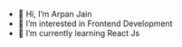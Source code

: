 - 👋 Hi, I’m Arpan Jain 
- 👀 I’m interested in Frontend Development
- 🌱 I’m currently learning React Js


